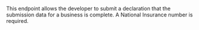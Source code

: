This endpoint allows the developer to submit a declaration that the submission data for a business is complete. A National Insurance number is required.
